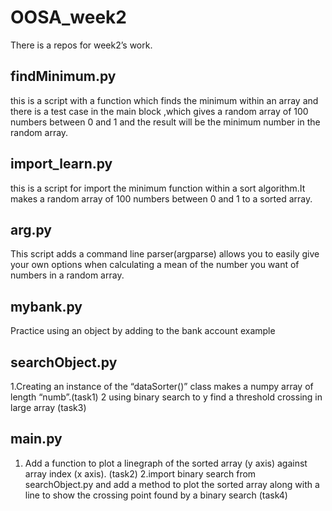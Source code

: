 # OOSA_week2
There is a repos for week2’s work.
## findMinimum.py
this is a script with a function which finds the minimum within an array and there is  a test case in the main block ,which gives a random array of 100 numbers between 0 and 1 and the result will be the minimum number in the random array.
## import_learn.py
this is a script for import the minimum function within a sort algorithm.It makes a random array of 100 numbers between 0 and 1 to a sorted array.
## arg.py
This script adds a command line parser(argparse) allows you to easily give your own options when calculating a mean of the number you want of numbers in a random array.
## mybank.py
Practice using an object by adding to the bank account example
## searchObject.py
1.Creating an instance of the “dataSorter()” class makes a numpy array of length “numb”.(task1)
2 using binary search to y find a threshold crossing in large array (task3)
## main.py
1. Add a function to plot a linegraph of the sorted array (y axis) against array index 
(x axis). (task2)
2.import binary search from searchObject.py and add a method to plot the sorted array along with a line to show the crossing point found by a binary search (task4)
